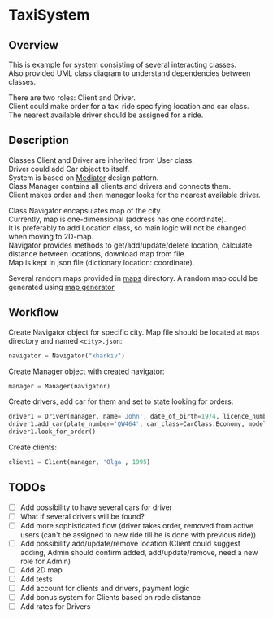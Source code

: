 # TaxiSystem

## Overview
This is example for system consisting of several interacting classes.  
Also provided UML class diagram to understand dependencies between classes.  

There are two roles: Client and Driver.  
Client could make order for a taxi ride specifying location and car class.  
The nearest available driver should be assigned for a ride.  


## Description
Classes Client and Driver are inherited from User class.  
Driver could add Car object to itself.  
System is based on [Mediator](https://refactoring.guru/design-patterns/mediator) design pattern.  
Class Manager contains all clients and drivers and connects them.  
Client makes order and then manager looks for the nearest available driver.    

Class Navigator encapsulates map of the city.  
Currently, map is one-dimensional (address has one coordinate).  
It is preferably to add Location class, so main logic will not be changed when moving to 2D-map.  
Navigator provides methods to get/add/update/delete location, calculate distance between locations, download map from file.  
Map is kept in json file (dictionary location: coordinate).  

Several random maps provided in [maps](maps) directory.
A random map could be generated using [map generator](maps/map_generator.py) 


## Workflow
Create Navigator object for specific city. Map file should be located at `maps` directory and named `<city>.json`:
```python
navigator = Navigator("kharkiv")
```
Create Manager object with created navigator:
```python
manager = Manager(navigator)
```
Create drivers, add car for them and set to state looking for orders:
```python
driver1 = Driver(manager, name='John', date_of_birth=1974, licence_number='QQ324232')
driver1.add_car(plate_number='QW464', car_class=CarClass.Economy, model='Lanos', color=Color.BLUE)
driver1.look_for_order()
```
Create clients:
```python
client1 = Client(manager, 'Olga', 1995)
```

## TODOs
- [ ] Add possibility to have several cars for driver
- [ ] What if several drivers will be found?
- [ ] Add more sophisticated flow (driver takes order, removed from active users (can't be assigned to new ride till he is done with previous ride))
- [ ] Add possibility add/update/remove location (Client could suggest adding, Admin should confirm added, add/update/remove, need a new role for Admin) 
- [ ] Add 2D map
- [ ] Add tests
- [ ] Add account for clients and drivers, payment logic
- [ ] Add bonus system for Clients based on rode distance
- [ ] Add rates for Drivers
